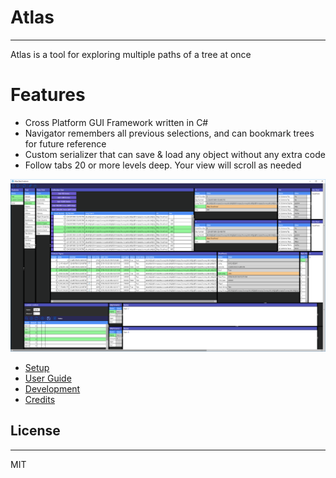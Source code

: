 # Atlas
---
Atlas is a tool for exploring multiple paths of a tree at once

# Features
* Cross Platform GUI Framework written in C#
* Navigator remembers all previous selections, and can bookmark trees for future reference
* Custom serializer that can save & load any object without any extra code
* Follow tabs 20 or more levels deep. Your view will scroll as needed

![Atlas GUI](/Images/Screenshots/DataGridAndCustomControl.png)


* [Setup](Docs/Setup.md)
* [User Guide](Docs/UserGuide.md)
* [Development](Docs/Dev/Development.md)
* [Credits](Docs/Credits.md)

## License
---
MIT